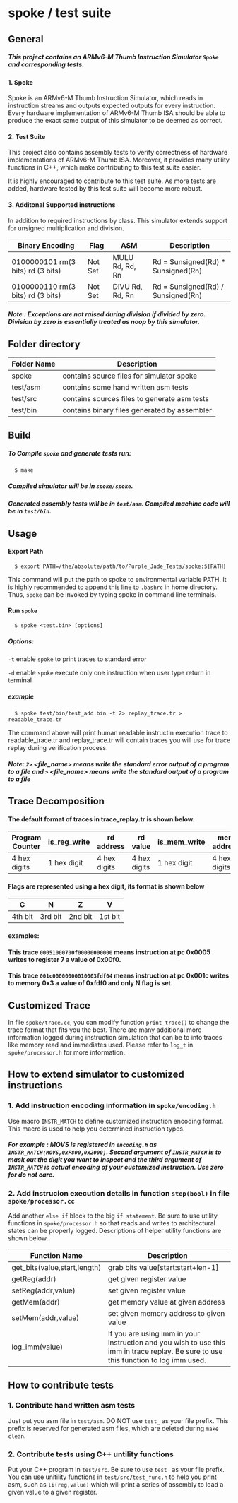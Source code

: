 # spoke / test suite
## General
##### This project contains an ARMv6-M Thumb Instruction Simulator `Spoke` and corresponding tests.
#### 1. Spoke
Spoke is an ARMv6-M Thumb Instruction Simulator, which reads in instruction streams and outputs expected outputs for every instruction. Every hardware implementation of ARMv6-M Thumb ISA should be able to produce the exact same output of this simulator to be deemed as correct.
#### 2. Test Suite
This project also contains assembly tests to verify correctness of hardware implementations of ARMv6-M Thumb ISA. Moreover, it provides many utility functions in C++, which make contributing to this test suite easier.

It is highly encouraged to contribute to this test suite. As more tests are added, hardware tested by this test suite will become more robust.
#### 3. Additonal Supported instructions
In addition to required instructions by class. This simulator extends support for unsigned multiplication and division.

Binary Encoding|Flag|ASM|Description
---|---|---|---
0100000101 rm(3 bits) rd (3 bits)| Not Set | MULU Rd, Rd, Rn | Rd = $unsigned(Rd) * $unsigned(Rn)
0100000110 rm(3 bits) rd (3 bits)| Not Set | DIVU Rd, Rd, Rn | Rd = $unsigned(Rd) / $unsigned(Rn)
##### Note : Exceptions are not raised during division if divided by zero. Division by zero is essentially treated as noop by this simulator.
## Folder directory
Folder Name |Description
---|---
spoke|contains source files for simulator spoke
test/asm|contains some hand written asm tests
test/src|contains sources files to generate asm tests
test/bin|contains binary files generated by assembler
## Build
##### To Compile `spoke` and generate tests run:
```
  $ make
```
##### Compiled simulator will be in `spoke/spoke`. 
##### Generated assembly tests will be in `test/asm`. Compiled machine code will be in `test/bin`.
## Usage
#### Export Path
```
  $ export PATH=/the/absolute/path/to/Purple_Jade_Tests/spoke:${PATH}
```
This command will put the path to spoke to environmental variable PATH. It is highly recommended to append this line to `.bashrc` in home directory. Thus, `spoke` can be invoked by typing spoke in command line terminals.
#### Run `spoke`
```
  $ spoke <test.bin> [options]
```
##### Options:
`-t` enable `spoke` to print traces to standard error

`-d` enable `spoke` execute only one instruction when user type return in terminal
##### example
```
  $ spoke test/bin/test_add.bin -t 2> replay_trace.tr > readable_trace.tr
```
The command above will print human readable instructin execution trace to readable_trace.tr and replay_trace.tr will contain traces you will use for trace replay during verification process.
##### Note: `2>` <file_name> means write the standard error output of a program to a file and `>`  <file_name> means write the standard output of a program to a file
## Trace Decomposition
#### The default format of traces in trace_replay.tr is shown below.
Program Counter|is_reg_write| rd address| rd value |is_mem_write | mem address| mem value|current flags
---|---| ---| --- | --- | --- | --- | --- 
4 hex digits |1 hex digit|4 hex digits| 4 hex digits|1 hex digit|4 hex digits| 4 hex digits|1 hex digit
#### Flags are represented using a hex digit, its format is shown below
C|N|Z|V
---|---|---|--- 
4th bit|3rd bit|2nd bit|1st bit
#### examples:
#### This trace `00051000700f00000000000` means instruction at pc 0x0005 writes to register 7 a value of 0x00f0.
#### This trace `001c00000000010003fdf04` means instruction at pc 0x001c writes to memory 0x3 a value of 0xfdf0 and only N flag is set.
## Customized Trace
In file `spoke/trace.cc`, you can modify function `print_trace()` to change the trace format that fits you the best. There are many additional more information logged during instruction simulation that can be to into traces like memory read and immediates used. Please refer to `log_t` in `spoke/processor.h` for more information.
## How to extend simulator to customized instructions
### 1. Add instruction encoding information in `spoke/encoding.h`
Use macro `INSTR_MATCH` to define customized instruction encoding format. This macro is used to help you determined instruction types.
##### For example : MOVS is registered in `encoding.h` as `INSTR_MATCH(MOVS,0xF800,0x2000)`. Second argument of `INSTR_MATCH` is to mask out the digit you want to inspect and the third argument of `INSTR_MATCH` is actual encoding of your customized instruction. Use zero for do not care.
### 2. Add instrucion execution details in function `step(bool)` in file `spoke/processor.cc`
Add another `else if` block to the big `if statement`. Be sure to use utility functions in `spoke/processor.h` so that reads and writes to architectural states can be properly logged. Descriptions of helper utility functions are shown below.

Function Name|Description
---|---
get_bits(value,start,length)| grab bits value[start:start+len-1]
getReg(addr)| get given register value
setReg(addr,value)| set given register value
getMem(addr)| get memory value at given address
setMem(addr,value)| set given memory address to given value
log_imm(value) | If you are using imm in your instruction and you wish to use this imm in trace replay. Be sure to use this function to log imm used.
## How to contribute tests
###  1. Contribute hand written asm tests
Just put you asm file in `test/asm`. DO NOT use `test_` as your file prefix. This prefix is reserved for generated asm files, which are deleted during `make clean`.
### 2. Contribute tests using C++ untility functions
Put your C++ program in `test/src`. Be sure to use `test_` as your file prefix. You can use unitility functions in `test/src/test_func.h` to help you print asm, such as `li(reg,value)` which will print a series of assembly to load a given value to a given register.
